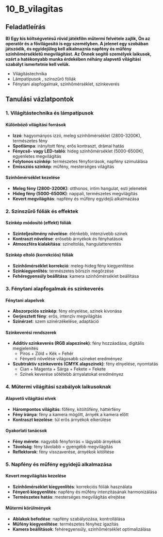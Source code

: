 # 10_B_vilagitas

## Feladatleírás

**B) Egy kis költségvetésű rövid játékfilm műtermi felvétele zajlik, Ön az operatőr és a fővilágosító is egy személyben. A jelenet egy szobában játszódik, és egyidejűleg kell alkalmaznia napfény és műfény színhőmérsékletű megvilágítást. Az Önnek segítő személyek laikusok, ezért a hatékonyabb munka érdekében néhány alapvető világítási szabályt ismertetnie kell velük.**

- Világítástechnika
- Lámpatípusok , színszűrő fóliák
- Fénytani alapfogalmak, színhőmérséklet, színkeverés


## Tanulási vázlatpontok

### 1. Világítástechnika és lámpatípusok

#### Különböző világítási források
- **Izzó**: hagyományos izzó, meleg színhőmérséklet (2800-3200K), természetes fény
- **Spotlámpa**: irányított fény, erős kontraszt, drámai hatás
- **Fénycső- vagy LED-tabló**: hideg színhőmérséklet (5000-6500K), egyenletes megvilágítás
- **Folytonos színkép**: természetes fényforrások, napfény szimulálása
- **Emissziós színkép**: műfény, mesterséges világítás

#### Színhőmérséklet kezelése
- **Meleg fény (2800-3200K)**: otthonos, intim hangulat, esti jelenetek
- **Hideg fény (5000-6500K)**: nappali, természetes megvilágítás
- **Kevert megvilágítás**: napfény és műfény egyidejű alkalmazása

### 2. Színszűrő fóliák és effektek

#### Színkép módosító (effekt) fóliák
- **Színteljesítmény növelése**: élénkebb, intenzívebb színek
- **Kontraszt növelése**: erősebb árnyékok és fényhatások
- **Atmoszféra kialakítása**: színeltolás, hangulatteremtés

#### Színkép eltoló (korrekciós) fóliák
- **Színhőmérséklet korrekció**: meleg-hideg fény kiegyenlítése
- **Színkiegyenlítés**: természetes bőrszín megőrzése
- **Fehéregyensúly beállítása**: kamera színhőmérséklet beállítása

### 3. Fénytani alapfogalmak és színkeverés

#### Fénytani alapelvek
- **Abszorpciós színkép**: fény elnyelése, színek kivonása
- **Gerjesztett fény**: erős, intenzív megvilágítás
- **Színérzet**: szem színérzékelése, adaptáció

#### Színkeverési rendszerek
- **Additív színkeverés (RGB alapszínek)**: fény hozzáadása, digitális megjelenítés
  - Piros + Zöld + Kék = Fehér
  - Fényerő növelése világosabb színeket eredményez
- **Szubtraktív színkeverés (CMYK alapszínek)**: fény elnyelése, nyomtatás
  - Cian + Magenta + Sárga + Fekete = Fekete
  - Színek keverése sötétebb árnyalatokat eredményez

### 4. Műtermi világítási szabályok laikusoknak

#### Alapvető világítási elvek
- **Hárompontos világítás**: főfény, kitöltőfény, háttérfény
- **Fény iránya**: fény a kamera mögött, árnyék a kamera előtt
- **Kontraszt kezelése**: túl erős árnyékok elkerülése

#### Gyakorlati tanácsok
- **Fény mérete**: nagyobb fényforrás = lágyabb árnyékok
- **Távolság**: fény távolabb = gyengébb megvilágítás
- **Reflektorok**: fény visszaverése, árnyékok kitöltése

### 5. Napfény és műfény egyidejű alkalmazása

#### Kevert megvilágítás kezelése
- **Színhőmérséklet kiegyenlítés**: korrekciós fóliák használata
- **Fényerő kiegyenlítés**: napfény és műfény intenzitásának harmonizálása
- **Természetes hatás**: mesterséges megvilágítás elrejtése

#### Műtermi körülmények
- **Ablakok befedése**: napfény szabályozása, kontrollálása
- **Műfény kiegyenlítése**: természetes fényhez igazítás
- **Kamera beállítások**: fehéregyensúly, színhőmérséklet optimalizálása
